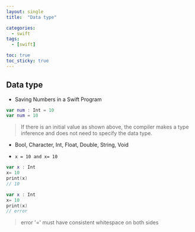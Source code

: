 ```yaml
---
layout: single
title:  "Data type"

categories:
  - swift
tags:
  - [swift]

toc: true
toc_sticky: true
---
```


## Data type
- Saving Numbers in a Swift Program
```swift
var num : Int = 10
var num = 10
```
> If there is an initial value as shown above, the compiler makes a type inference and does not need to specify the data type.
- Bool, Character, Int, Float, Double, String, Void

- `x = 10 and x= 10`

```swift
var x : Int
x= 10
print(x)
// 10
```
```swift
var x : Int
x= 10
print(x)
// error
```
> error '=' must have consistent whitespace on both sides
